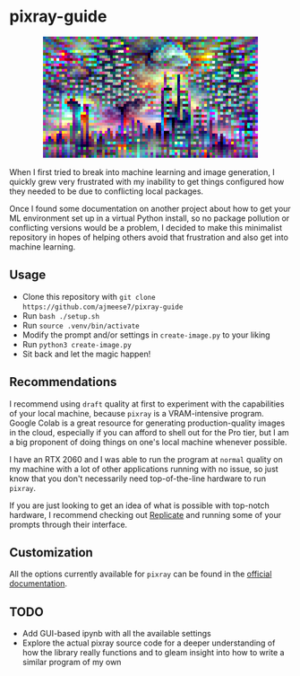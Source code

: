 # pixray-guide

<p align="center">
    <img src="./example-result.png" alt="Example output of create-image.py" title="Example output of create-image.py" />
</p>

When I first tried to break into machine learning and image generation, I quickly grew very frustrated with my inability to get things configured how they needed to be due to conflicting local packages.

Once I found some documentation on another project about how to get your ML environment set up in a virtual Python install, so no package pollution or conflicting versions would be a problem, I decided to make this minimalist repository in hopes of helping others avoid that frustration and also get into machine learning.

## Usage

- Clone this repository with `git clone https://github.com/ajmeese7/pixray-guide`
- Run `bash ./setup.sh`
- Run `source .venv/bin/activate`
- Modify the prompt and/or settings in `create-image.py` to your liking
- Run `python3 create-image.py`
- Sit back and let the magic happen!

## Recommendations

I recommend using `draft` quality at first to experiment with the capabilities of your local machine, because `pixray` is a VRAM-intensive program. Google Colab is a great resource for generating production-quality images in the cloud, especially if you can afford to shell out for the Pro tier, but I am a big proponent of doing things on one's local machine whenever possible.

I have an RTX 2060 and I was able to run the program at `normal` quality on my machine with a lot of other applications running with no issue, so just know that you don't necessarily need top-of-the-line hardware to run `pixray`.

If you are just looking to get an idea of what is possible with top-notch hardware, I recommend checking out [Replicate](https://replicate.com/pixray/text2image) and running some of your prompts through their interface.

## Customization

All the options currently available for `pixray` can be found in the [official documentation](https://dazhizhong.gitbook.io/pixray-docs/docs/primary-settings).

## TODO
- Add GUI-based ipynb with all the available settings
- Explore the actual pixray source code for a deeper understanding of how the library really functions and to gleam insight into how to write a similar program of my own
